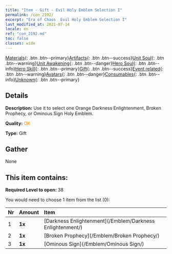 ```yaml
---
title: "Item - Gift - Evil Holy Emblem Selection I"
permalink: /con_2192/
excerpt: "Era of Chaos  Evil Holy Emblem Selection I"
last_modified_at: 2021-07-14
locale: en
ref: "con_2192.md"
toc: false
classes: wide
---
```

 [Materials](/Items/){: .btn .btn--primary}[Artifacts](/Items/Artifacts/){: .btn .btn--success}[Unit Soul](/Items/UnitSoul/){: .btn .btn--warning}[Unit Awakening](/Items/UnitAwakening/){: .btn .btn--danger}[Hero Soul](/Items/HeroSoul/){: .btn .btn--info}[Hero Skill](/Items/HeroSkill/){: .btn .btn--primary}[Gift](/Items/Gift/){: .btn .btn--success}[Event related](/Items/Events/){: .btn .btn--warning}[Avatars](/Items/Avatars/){: .btn .btn--danger}[Consumables](/Items/Consumables/){: .btn .btn--info}[Unknown](/Items/Unknown/){: .btn .btn--primary}

## Details
 **Description:** Use it to select one Orange Darkness Enlightenment, Broken Prophecy, or Ominous Sign Holy Emblem.

 **Quality:** <span style="color: #FF8C00">OK</span>

 **Type:** Gift

## Gather

  None

## This item contains:

 **Required Level to open:** 38

 You would need to choose 1 item from the list (0):

  | Nr | Amount |     Item    |
  |:---|:-------|:------------|
  | 1 |  **1x** | [Darkness Enlightenment](/Emblem/Darkness Enlightenment/) |  | 
  | 2 |  **1x** | [Broken Prophecy](/Emblem/Broken Prophecy/) |  | 
  | 3 |  **1x** | [Ominous Sign](/Emblem/Ominous Sign/) |  | 
